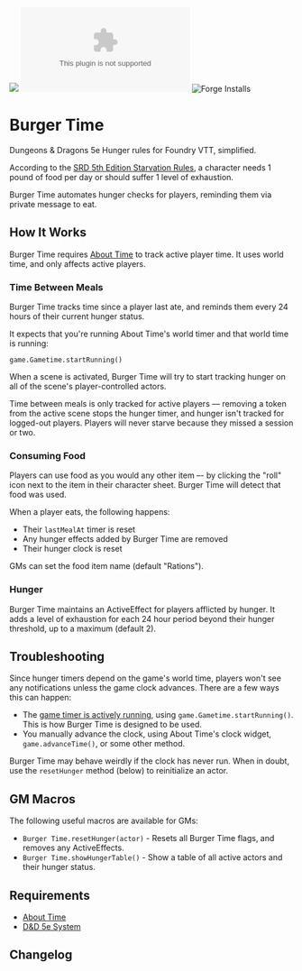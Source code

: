 ![](https://img.shields.io/badge/Foundry-v0.7.10-informational)
![Latest Release Download Count](https://img.shields.io/github/downloads/scottburton11/burger-time/latest/module.zip)
![Forge Installs](https://img.shields.io/badge/dynamic/json?label=Forge%20Installs&query=package.installs&suffix=%25&url=https%3A%2F%2Fforge-vtt.com%2Fapi%2Fbazaar%2Fpackage%2Fburger-time&colorB=4aa94a)

# Burger Time

Dungeons & Dragons 5e Hunger rules for Foundry VTT, simplified.

According to the [SRD 5th Edition Starvation Rules](https://www.5esrd.com/gamemastering/hazards/starvation/), a character needs 1 pound of food per day or should suffer 1 level of exhaustion.

Burger Time automates hunger checks for players, reminding them via private message to eat.
## How It Works
Burger Time requires [About Time](https://gitlab.com/tposney/about-time) to track active player time. It uses world time, and only affects active players. 

### Time Between Meals
Burger Time tracks time since a player last ate, and reminds them every 24 hours of their current hunger status. 

It expects that you're running About Time's world timer and that world time is running:
```
game.Gametime.startRunning()
```
When a scene is activated, Burger Time will try to start tracking hunger on all of the scene's player-controlled actors. 

Time between meals is only tracked for active players –– removing a token from the active scene stops the hunger timer, and hunger isn't tracked for logged-out players. Players will never starve because they missed a session or two. 
### Consuming Food
Players can use food as you would any other item –- by clicking the "roll" icon next to the item in their character sheet. Burger Time will detect that food was used.

When a player eats, the following happens:

* Their `lastMealAt` timer is reset
* Any hunger effects added by Burger Time are removed
* Their hunger clock is reset

GMs can set the food item name (default "Rations").
### Hunger
Burger Time maintains an ActiveEffect for players afflicted by hunger. It adds a level of exhaustion for each 24 hour period beyond their hunger threshold, up to a maximum (default 2).

## Troubleshooting
Since hunger timers depend on the game's world time, players won't see any notifications unless the game clock advances. There are a few ways this can happen:

* The [game timer is actively running](https://gitlab.com/tposney/about-time/-/blob/master/GettingStarted.md#time-passing), using `game.Gametime.startRunning()`. This is how Burger Time is designed to be used.
* You manually advance the clock, using About Time's clock widget, `game.advanceTime()`, or some other method.

Burger Time may behave weirdly if the clock has never run. When in doubt, use the `resetHunger` method (below) to reinitialize an actor. 
## GM Macros
The following useful macros are available for GMs:
* `Burger Time.resetHunger(actor)` - Resets all Burger Time flags, and removes any ActiveEffects.
* `Burger Time.showHungerTable()` - Show a table of all active actors and their hunger status.
## Requirements

* [About Time](https://gitlab.com/tposney/about-time)
* [D&D 5e System]()

## Changelog

